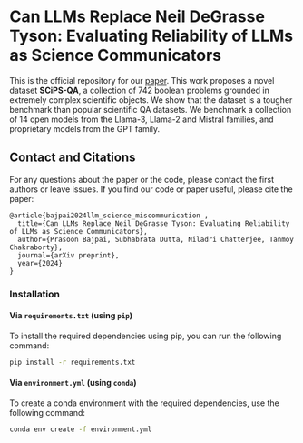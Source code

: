 # Can LLMs Replace Neil DeGrasse Tyson: Evaluating Reliability of LLMs as Science Communicators
This is the official repository for our <a href = 'https://openreview.net/forum?id=Eqpnq1sC43'> paper</a>. This work proposes a novel dataset **SCiPS-QA**, a collection of 742 boolean problems grounded in extremely complex scientific objects. We show that the dataset is a tougher benchmark than popular scientific QA datasets. We benchmark a collection of 14 open models from the Llama-3, Llama-2 and Mistral families, and proprietary models from the GPT family.<br>

## Contact and Citations
For any questions about the paper or the code, please contact the first authors or leave issues. If you find our code or paper useful, please cite the paper:
```
@article{bajpai2024llm_science_miscommunication ,
  title={Can LLMs Replace Neil DeGrasse Tyson: Evaluating Reliability of LLMs as Science Communicators},
  author={Prasoon Bajpai, Subhabrata Dutta, Niladri Chatterjee, Tanmoy Chakraborty},
  journal={arXiv preprint},
  year={2024}
}
```

### Installation

#### Via `requirements.txt` (using `pip`)
To install the required dependencies using pip, you can run the following command:

```bash
pip install -r requirements.txt
```

#### Via `environment.yml` (using `conda`)
To create a conda environment with the required dependencies, use the following command:

```bash
conda env create -f environment.yml
```
